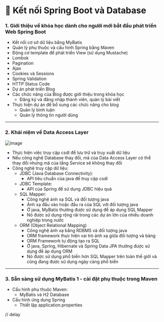 # 🧩 Kết nối Spring Boot và Database
### 1. Giới thiệu về khóa học dành cho người mới bắt đầu phát triển Web Spring Boot
- Kết nối cơ sở dữ liệu bằng MyBatis
- Quản lý phụ thuộc và cấu hình Spring bằng Maven
- Động cơ template để phát triển View (sử dụng Mustache)
- Lombok
- Pagination
- Ajax
- Cookies và Sessions
- Spring Validation
- HTTP Status Code
- Dự án phát triển Blog
- Các chức năng của Blog được giới thiệu trong khóa học
  * Đăng ký và đăng nhập thành viên, quản lý bài viết
- Thực hiện dự án để bổ sung các chức năng cho blog
  * Quản lý bình luận
  * Quản lý thông tin người dùng
___

### 2. Khái niệm về Data Access Layer
![image](https://github.com/thanhngan22/hackathon-backend-rookie/assets/93416202/6563e55e-c029-49ea-91aa-ca63ca488b08)
- Thực hiện việc truy cập csdl để lưu trữ và truy xuất dữ liệu
- Nếu công nghệ Database thay đổi, mã của Data Access Layer có thể thay đổi nhưng mã của tầng Service sẽ không thay đổi
- Công nghệ truy cập dữ liệu:
  * JDBC (Java Database Connectivity):
    + API tiêu chuẩn của java để truy cập csdl
  * JDBC Template:
    + API của Spring để sử dụng JDBC hiệu quả
  * SQL Mapper:
    + Công nghệ ánh xạ SQL và đối tượng java
    + Ánh xạ đầu vào hoặc đầu ra của SQL với đối tượng java
    + Ở java, MyBatis thường được sử dụng để áp dụng SQL Mapper
    + Nó được sử dụng rộng rãi trong các dự án lớn của nhiều doanh nghiệp trong nước
  * ORM (Object Relational Mapping)
    + Công nghệ ánh xạ bằng RDBMS và đối tượng java
    + ORM framework thực hiện vai trò ánh xạ giữa đối tượng và bảng
    + ORM Framework tự động tạo ra SQL
    + Ở java, Spring, Hibernate và Spring Data JPA thường được sử dụng để áp dụng ORM
    + Nó được sử dụng phổ biến hơn SQL Mapper trên toàn thế giới và cũng đang được sử dụng ngày càng phổ biến
___

### 3. Sẵn sàng sử dụng MyBatis 1 - cài đặt phụ thuộc trong Maven
- Cấu hình phụ thuộc Maven:
  * MyBatis và H2 Database
- Cấu hình ứng dụng Spring
  * Thiết lập application.properties

// delay 

























      

